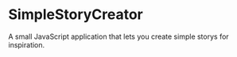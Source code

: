 SimpleStoryCreator
==================

A small JavaScript application that lets you create simple storys for inspiration.